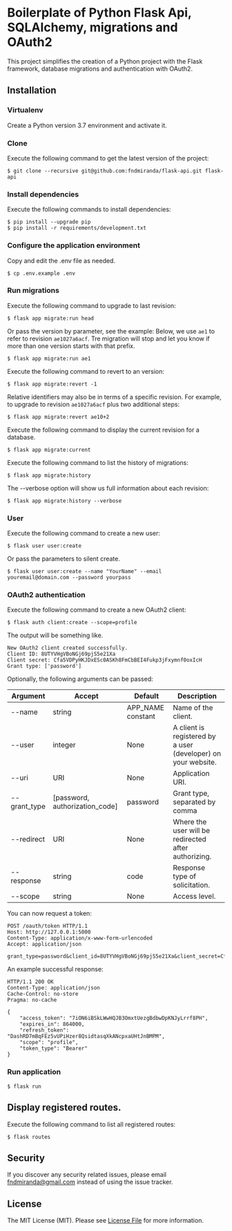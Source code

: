 # Boilerplate of Python Flask Api, SQLAlchemy, migrations and OAuth2

This project simplifies the creation of a Python project with the Flask framework,
database migrations and authentication with OAuth2.

                                                                                                                        
## Installation

### Virtualenv

Create a Python version 3.7 environment and activate it.

### Clone

Execute the following command to get the latest version of the project:

```terminal
$ git clone --recursive git@github.com:fndmiranda/flask-api.git flask-api
```

### Install dependencies

Execute the following commands to install dependencies:

```terminal
$ pip install --upgrade pip
$ pip install -r requirements/development.txt
```

### Configure the application environment

Copy and edit the .env file as needed.

```terminal
$ cp .env.example .env
```

### Run migrations

Execute the following command to upgrade to last revision:

```terminal
$ flask app migrate:run head
```

Or pass the version by parameter, see the example:
Below, we use `ae1` to refer to revision `ae1027a6acf`.
Tre migration will stop and let you know if more than one version starts with that prefix.

```terminal
$ flask app migrate:run ae1
```

Execute the following command to revert to an version:

```terminal
$ flask app migrate:revert -1
```

Relative identifiers may also be in terms of a specific revision.
For example, to upgrade to revision `ae1027a6acf` plus two additional steps:

```terminal
$ flask app migrate:revert ae10+2
```

Execute the following command to display the current revision for a database.

```terminal
$ flask app migrate:current
```

Execute the following command to list the history of migrations:

```terminal
$ flask app migrate:history
```

The --verbose option will show us full information about each revision:

```terminal
$ flask app migrate:history --verbose
```

### User

Execute the following command to create a new user:

```terminal
$ flask user user:create
```

Or pass the parameters to silent create.

```terminal
$ flask user user:create --name "YourName" --email youremail@domain.com --password yourpass
```

### OAuth2 authentication

Execute the following command to create a new OAuth2 client:

```terminal
$ flask auth client:create --scope=profile
```

The output will be something like.

```
New OAuth2 client created successfully.
Client ID: 8UTYVHgVBoNGj69pjS5e21Xa
Client secret: Cfa5VDPyHKJDxESc0ASKh8FmCbBEI4Fukp3jFxymnf0oxIcH
Grant type: ['password']
```

Optionally, the following arguments can be passed:

Argument | Accept | Default | Description
--- | --- | --- | ---
--name | string | APP_NAME constant | Name of the client.
--user | integer | None | A client is registered by a user (developer) on your website.
--uri | URI | None | Application URI.
--grant_type | [password, authorization_code] | password | Grant type, separated by comma
--redirect | URI | None | Where the user will be redirected after authorizing.
--response | string | code | Response type of solicitation.
--scope | string | None | Access level.


You can now request a token:

```http request
POST /oauth/token HTTP/1.1
Host: http://127.0.0.1:5000
Content-Type: application/x-www-form-urlencoded
Accept: application/json

grant_type=password&client_id=8UTYVHgVBoNGj69pjS5e21Xa&client_secret=Cfa5VDPyHKJDxESc0ASKh8FmCbBEI4Fukp3jFxymnf0oxIcH&username=email@domain.com&password=testpass&scope=profile
```

An example successful response:

```http request
HTTP/1.1 200 OK
Content-Type: application/json
Cache-Control: no-store
Pragma: no-cache

{
    "access_token": "7iON6iBSkLWwHQJB3OmxtUezgBdbwDpKNJyLrrf8PH",
    "expires_in": 864000,
    "refresh_token": "DashRD7mBqFEz5vUPiHzer8QsidtasqXkANcpxaUHtJnBMPM",
    "scope": "profile",
    "token_type": "Bearer"
}
```

### Run application

```terminal
$ flask run
```

## Display registered routes.

Execute the following command to list all registered routes:

```terminal
$ flask routes
```

## Security

If you discover any security related issues, please email fndmiranda@gmail.com instead of using the issue tracker.

## License

The MIT License (MIT). Please see [License File](LICENSE.md) for more information.
